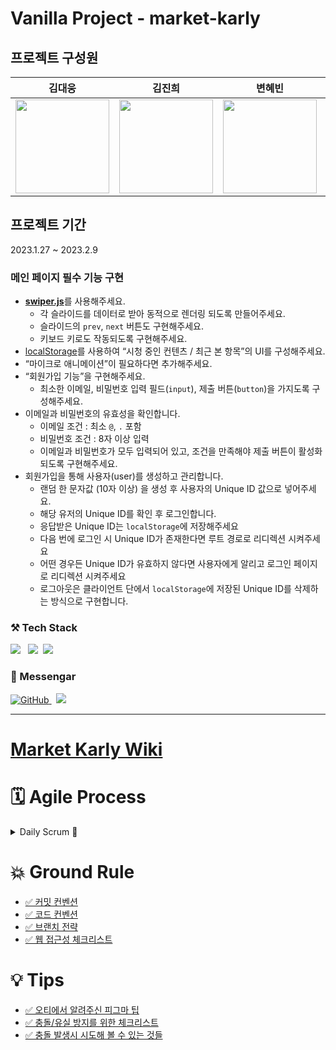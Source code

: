 # Vanilla Project - market-karly

## 프로젝트 구성원

| 김대웅                                                                                                                        | 김진희                                                                                                                       | 변혜빈                                                                                                                       | 이원준                                                                                                                  | 정보화                                                                                                                           |
| ----------------------------------------------------------------------------------------------------------------------------- | ---------------------------------------------------------------------------------------------------------------------------- | ---------------------------------------------------------------------------------------------------------------------------- | ----------------------------------------------------------------------------------------------------------------------- | -------------------------------------------------------------------------------------------------------------------------------- |
| <a href="https://github.com/CALKO9611"><img src="https://avatars.githubusercontent.com/u/89835647?s=70&v=4" width="150"/></a> | <a href="https://github.com/kyuran6"><img src="https://avatars.githubusercontent.com/u/119389578?s=70&v=4" width="150"/></a> | <a href="https://github.com/HYBEN09"><img src="https://avatars.githubusercontent.com/u/104710243?s=70&v=4" width="150"/></a> | <a href="https://github.com/copiCat0"><img src="https://avatars.githubusercontent.com/u/80018207?v=4" width="150"/></a> | <a href="https://github.com/bellaru2022"><img src="https://avatars.githubusercontent.com/u/108967196?s=70&v=4" width="150"/></a> |

## 프로젝트 기간

2023.1.27 ~ 2023.2.9

### 메인 페이지 필수 기능 구현

- [**swiper.js**](https://swiperjs.com/)를 사용해주세요.
  - 각 슬라이드를 데이터로 받아 동적으로 렌더링 되도록 만들어주세요.
  - 슬라이드의 `prev`, `next` 버튼도 구현해주세요.
  - 키보드 키로도 작동되도록 구현해주세요.
- [localStorage](https://developer.mozilla.org/ko/docs/Web/API/Window/localStorage)를 사용하여 “시청 중인 컨텐츠 / 최근 본 항목”의 UI를 구성해주세요.
- “마이크로 애니메이션”이 필요하다면 추가해주세요.
- “회원가입 기능”을 구현해주세요.
  - 최소한 이메일, 비밀번호 입력 필드(`input`), 제출 버튼(`button`)을 가지도록 구성해주세요.
- 이메일과 비밀번호의 유효성을 확인합니다.
  - 이메일 조건 : 최소 `@`, `.` 포함
  - 비밀번호 조건 : 8자 이상 입력
  - 이메일과 비밀번호가 모두 입력되어 있고, 조건을 만족해야 제출 버튼이 활성화 되도록 구현해주세요.
- 회원가입을 통해 사용자(user)를 생성하고 관리합니다.
  - 랜덤 한 문자값 (10자 이상) 을 생성 후 사용자의 Unique ID 값으로 넣어주세요.
  - 해당 유저의 Unique ID를 확인 후 로그인합니다.
  - 응답받은 Unique ID는 `localStorage`에 저장해주세요
  - 다음 번에 로그인 시 Unique ID가 존재한다면 루트 경로로 리디렉션 시켜주세요
  - 어떤 경우든 Unique ID가 유효하지 않다면 사용자에게 알리고 로그인 페이지로 리디렉션 시켜주세요
  - 로그아웃은 클라이언트 단에서 `localStorage`에 저장된 Unique ID를 삭제하는 방식으로 구현합니다.

<h3> ⚒️ Tech Stack  </h3>
<p>
 <img src="https://img.shields.io/badge/HTML5-E34F26?style=flat-square&logo=HTML5&logoColor=white"/></a> &nbsp 
   <img src="https://img.shields.io/badge/css-1572B6?style=flat-square&logo=css3&logoColor=white"/></a>&nbsp 
  <img src="https://img.shields.io/badge/Javascript-ffb13b?style=flat-square&logo=javascript&logoColor=white"/></a>&nbsp 
</p>

<h3> 🔖 Messengar  </h3>

<p>
  <a href = "https://github.com/Hun-Se"><img alt="GitHub" src ="https://img.shields.io/badge/GitHub-181717.svg?&style=for-the-badge&logo=GitHub&logoColor=white"/>
</a> &nbsp 
  <img src="https://img.shields.io/badge/Discord-5865F2?style=flat-square&logo=discord&logoColor=white"/></a>&nbsp 
 
</p>

---

<h1 > <a href="https://github.com/likelion-LAB12-VainillaProject/market-karly/wiki">Market Karly Wiki</a> </h1>

<h1> 🗓️ Agile Process </h1>

<details> 
<summary>
Daily Scrum 🌱</summary>
<ul>
<li><a href="https://github.com/likelion-LAB12-VainillaProject/market-karly/wiki/2023.01.27-%EA%B8%88">2023.01.27.금</a></li>
<li><a href="https://github.com/likelion-LAB12-VainillaProject/market-karly/wiki/2023.01.29-%EB%8D%B0%EC%9D%BC%EB%A6%AC-%ED%9A%8C%EA%B3%A0">2023.01.29.일</a></li>

<li><a href="https://github.com/likelion-LAB12-VainillaProject/market-karly/wiki/2023.01.30-%EB%8D%B0%EC%9D%BC%EB%A6%AC-%ED%9A%8C%EA%B3%A0">2023.01.30.월</a></li>

<li><a href="https://github.com/likelion-LAB12-VainillaProject/market-karly/wiki/2023.01.31-%EB%8D%B0%EC%9D%BC%EB%A6%AC-%ED%9A%8C%EA%B3%A0">2023.01.31.화</a></li>

<li><a href="https://github.com/likelion-LAB12-VainillaProject/market-karly/wiki/2023.02.01-%EB%8D%B0%EC%9D%BC%EB%A6%AC-%ED%9A%8C%EA%B3%A0">2023.02.01.수</a></li>

<li><a href="https://github.com/likelion-LAB12-VainillaProject/market-karly/wiki/2023.02.02-%EB%8D%B0%EC%9D%BC%EB%A6%AC-%ED%9A%8C%EA%B3%A0">2023.02.02.목</a></li>

<li><a href="https://github.com/likelion-LAB12-VainillaProject/market-karly/wiki/2023.02.03-%EB%8D%B0%EC%9D%BC%EB%A6%AC-%ED%9A%8C%EA%B3%A0">2023.02.03.금</a></li>

<li><a href="https://github.com/likelion-LAB12-VainillaProject/market-karly/wiki/2023.02.04-%EB%8D%B0%EC%9D%BC%EB%A6%AC%ED%9A%8C%EA%B3%A0">2023.02.04.토</a></li>

<li><a href="https://github.com/likelion-LAB12-VainillaProject/market-karly/wiki/2023.02.05-%EB%8D%B0%EC%9D%BC%EB%A6%AC%ED%9A%8C%EA%B3%A0">2023.02.05.일</a></li>

<li><a href="https://github.com/likelion-LAB12-VainillaProject/market-karly/wiki/2023.02.06-%EB%8D%B0%EC%9D%BC%EB%A6%AC-%ED%9A%8C%EA%B3%A0">2023.02.06.월</a></li>

<li><a href="https://github.com/likelion-LAB12-VainillaProject/market-karly/wiki/2023.02.07-%EB%8D%B0%EC%9D%BC%EB%A6%AC-%ED%9A%8C%EA%B3%A0">2023.02.07.화</a></li>

<li><a href="https://github.com/likelion-LAB12-VainillaProject/market-karly/wiki/2023.02.08-%EB%A7%88%EC%A7%80%EB%A7%89-%ED%9A%8C%EA%B3%A0">2023.02.08.수</a></li>

</ul>
</details>

<h1> 💥 Ground Rule </h1>
<ul>
<li><a href="https://github.com/likelion-LAB12-VainillaProject/market-karly/wiki/%EC%BB%A4%EB%B0%8B-%EC%BB%A8%EB%B2%A4%EC%85%98-(Commit-Convention)">✅ 커밋 컨벤션</a></li>
<li><a href="https://github.com/likelion-LAB12-VainillaProject/market-karly/wiki/%EC%BD%94%EB%93%9C-%EC%BB%A8%EB%B2%A4%EC%85%98-(Code-Convention)">✅ 코드 컨벤션</a></li>
<li><a href="https://github.com/likelion-LAB12-VainillaProject/market-karly/wiki/%EB%B8%8C%EB%9E%9C%EC%B9%98-%EC%A0%84%EB%9E%B5-(Git-Flow)">✅ 브랜치 전략</a></li>
<li><a href="https://github.com/likelion-LAB12-VainillaProject/market-karly/wiki/%EC%9B%B9-%EC%A0%91%EA%B7%BC%EC%84%B1-%EC%B2%B4%ED%81%AC%EB%A6%AC%EC%8A%A4%ED%8A%B8">✅ 웹 접근성 체크리스트</a></li>
</ul>

<h1> 💡 Tips</h1>
<ul>

<li><a href ="https://github.com/likelion-LAB12-VainillaProject/market-karly/wiki/%EA%B0%84%EB%8B%A8%ED%95%9C-%ED%94%BC%EA%B7%B8%EB%A7%88-Tip">✅ 오티에서 알려주신 피그마 팁</a></li>
<li><a href ="https://github.com/likelion-LAB12-VainillaProject/market-karly/wiki/%EC%B6%A9%EB%8F%8C-%EC%9C%A0%EC%8B%A4-%EB%B0%A9%EC%A7%80%EB%A5%BC-%EC%9C%84%ED%95%9C-%EC%B2%B4%ED%81%AC%EB%A6%AC%EC%8A%A4%ED%8A%B8-,-git-flow-%EB%AA%85%EB%A0%B9%EC%96%B4-%EC%A0%95%EB%A6%AC">✅ 충돌/유실 방지를 위한 체크리스트</a></li>
<li><a href ="https://github.com/likelion-LAB12-VainillaProject/market-karly/wiki/%EC%B6%A9%EB%8F%8C-%EC%8B%9C%EC%97%90-%EC%8B%9C%EB%8F%84%ED%95%B4-%EB%B3%BC-%EC%88%98-%EC%9E%88%EB%8A%94-%EA%B2%83%EB%93%A4!">✅ 충돌 발생시 시도해 볼 수 있는 것들</a></li>
</ul>
